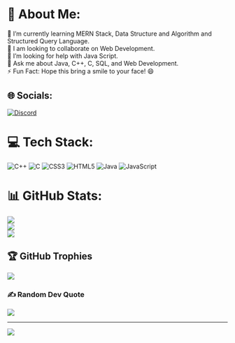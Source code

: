 # 💫 About Me:
🔭 I’m currently learning MERN Stack, Data Structure and Algorithm and Structured Query Language.<br>👯 I am looking to collaborate on  Web Development.<br>🤝 I’m looking for help with Java Script.<br>💬 Ask me about Java, C++, C, SQL, and Web Development.<br>⚡ Fun Fact: Hope this bring a smile to your face! 😄


## 🌐 Socials:
[![Discord](https://img.shields.io/badge/Discord-%237289DA.svg?logo=discord&logoColor=white)](https://discord.gg/ritika_1533)  

# 💻 Tech Stack:
![C++](https://img.shields.io/badge/c++-%2300599C.svg?style=for-the-badge&logo=c%2B%2B&logoColor=white) ![C](https://img.shields.io/badge/c-%2300599C.svg?style=for-the-badge&logo=c&logoColor=white) ![CSS3](https://img.shields.io/badge/css3-%231572B6.svg?style=for-the-badge&logo=css3&logoColor=white) ![HTML5](https://img.shields.io/badge/html5-%23E34F26.svg?style=for-the-badge&logo=html5&logoColor=white) ![Java](https://img.shields.io/badge/java-%23ED8B00.svg?style=for-the-badge&logo=openjdk&logoColor=white) ![JavaScript](https://img.shields.io/badge/javascript-%23323330.svg?style=for-the-badge&logo=javascript&logoColor=%23F7DF1E)
# 📊 GitHub Stats:
![](https://github-readme-stats.vercel.app/api?username=Ritika1533&theme=radical&hide_border=false&include_all_commits=false&count_private=false)<br/>
![](https://github-readme-streak-stats.herokuapp.com/?user=Ritika1533&theme=radical&hide_border=false)<br/>
![](https://github-readme-stats.vercel.app/api/top-langs/?username=Ritika1533&theme=radical&hide_border=false&include_all_commits=false&count_private=false&layout=compact)

## 🏆 GitHub Trophies
![](https://github-profile-trophy.vercel.app/?username=Ritika1533&theme=radical&no-frame=false&no-bg=true&margin-w=4)

### ✍️ Random Dev Quote
![](https://quotes-github-readme.vercel.app/api?type=horizontal&theme=radical)

---
[![](https://visitcount.itsvg.in/api?id=Ritika1533&icon=0&color=0)](https://visitcount.itsvg.in)

<!-- Proudly created with GPRM ( https://gprm.itsvg.in ) -->
